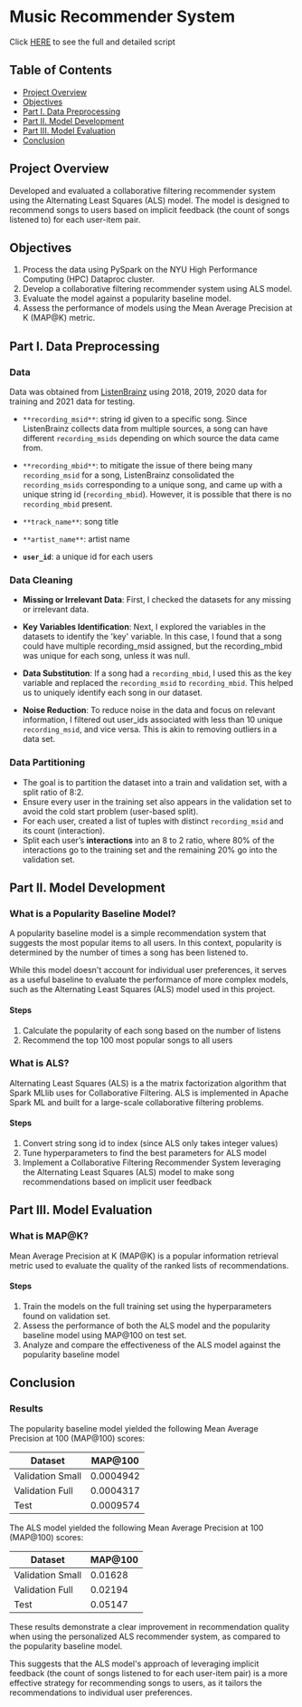 # Music Recommender System

Click [HERE](https://github.com/choijin/Music_Recommender_System) to see the full and detailed script

## Table of Contents
- [Project Overview](#project-overview)
- [Objectives](#objectives)
- [Part I. Data Preprocessing](#part-i-data-preprocessing)
- [Part II. Model Development](#part-ii-model-development)
- [Part III. Model Evaluation](#part-iii-model-evaluation)
- [Conclusion](#conclusion)

## Project Overview
Developed and evaluated a collaborative filtering recommender system using the Alternating Least Squares (ALS) model. The model is designed to recommend songs to users based on implicit feedback (the count of songs listened to) for each user-item pair.

## Objectives
1. Process the data using PySpark on the NYU High Performance Computing (HPC) Dataproc cluster.
2. Develop a collaborative filtering recommender system using ALS model.
3. Evaluate the model against a popularity baseline model.
4. Assess the performance of models using the Mean Average Precision at K (MAP@K) metric.

## Part I. Data Preprocessing
### Data
Data was obtained from [ListenBrainz](https://listenbrainz.org/) using 2018, 2019, 2020 data for training and 2021 data for testing.

* `**recording_msid**`: string id given to a specific song. Since ListenBrainz collects data from multiple sources, a song can have different `recording_msids` depending on which source the data came from.

* `**recording_mbid**`: to mitigate the issue of there being many `recording_msid` for a song, ListenBrainz consolidated the `recording_msids` corresponding to a unique song, and came up with a unique string id (`recording_mbid`). However, it is possible that there is no `recording_mbid` present.

* `**track_name**`: song title

* `**artist_name**`: artist name

* **`user_id`**: a unique id for each users


### Data Cleaning
* **Missing or Irrelevant Data**: First, I checked the datasets for any missing or irrelevant data.

* **Key Variables Identification**: Next, I explored the variables in the datasets to identify the 'key' variable. In this case, I found that a song could have multiple recording_msid assigned, but the recording_mbid was unique for each song, unless it was null.

* **Data Substitution**: If a song had a `recording_mbid`, I used this as the key variable and replaced the `recording_msid` to `recording_mbid`. This helped us to uniquely identify each song in our dataset.

* **Noise Reduction**: To reduce noise in the data and focus on relevant information, I filtered out user_ids associated with less than 10 unique `recording_msid`, and vice versa. This is akin to removing outliers in a data set.

### Data Partitioning
* The goal is to partition the dataset into a train and validation set, with a split ratio of 8:2.
* Ensure every user in the training set also appears in the validation set to avoid the cold start problem (user-based split).
* For each user, created a list of tuples with distinct `recording_msid` and its count (interaction).
* Split each user’s **interactions** into an 8 to 2 ratio, where 80% of the interactions go to the training set and the remaining 20% go into the validation set.

## Part II. Model Development
### What is a Popularity Baseline Model?
A popularity baseline model is a simple recommendation system that suggests the most popular items to all users. In this context, popularity is determined by the number of times a song has been listened to.

While this model doesn't account for individual user preferences, it serves as a useful baseline to evaluate the performance of more complex models, such as the Alternating Least Squares (ALS) model used in this project.

#### Steps
1. Calculate the popularity of each song based on the number of listens
2. Recommend the top 100 most popular songs to all users 

### What is ALS?
Alternating Least Squares (ALS) is a the matrix factorization algorithm that Spark MLlib uses for Collaborative Filtering. ALS is implemented in Apache Spark ML and built for a large-scale collaborative filtering problems.

#### Steps
1. Convert string song id to index (since ALS only takes integer values)
2. Tune hyperparameters to find the best parameters for ALS model
3. Implement a Collaborative Filtering Recommender System leveraging the Alternating Least Squares (ALS) model to make song recommendations based on implicit user feedback

## Part III. Model Evaluation
### What is MAP@K?
Mean Average Precision at K (MAP@K) is a popular information retrieval metric used to evaluate the quality of the ranked lists of recommendations.

#### Steps
1. Train the models on the full training set using the hyperparameters found on validation set.
2. Assess the performance of both the ALS model and the popularity baseline model using MAP@100 on test set.
3. Analyze and compare the effectiveness of the ALS model against the popularity baseline model

## Conclusion
### Results
The popularity baseline model yielded the following Mean Average Precision at 100 (MAP@100) scores:

| Dataset          | MAP@100   |
|------------------|-----------|
| Validation Small | 0.0004942 |
| Validation Full  | 0.0004317 |
| Test             | 0.0009574 |

The ALS model yielded the following Mean Average Precision at 100 (MAP@100) scores:

| Dataset          | MAP@100 |
|------------------|---------|
| Validation Small | 0.01628 |
| Validation Full  | 0.02194 |
| Test             | 0.05147 |


These results demonstrate a clear improvement in recommendation quality when using the personalized ALS recommender system, as compared to the popularity baseline model.

This suggests that the ALS model's approach of leveraging implicit feedback (the count of songs listened to for each user-item pair) is a more effective strategy for recommending songs to users, as it tailors the recommendations to individual user preferences.
